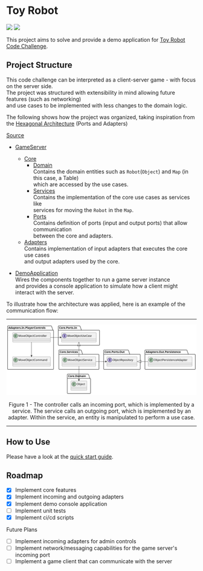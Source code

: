 # Toy Robot

[![](https://github.com/nitoygo/toy-robot/actions/workflows/src.yml/badge.svg)](https://github.com/nitoygo/toy-robot/actions/workflows/src.yml)
[![](https://github.com/nitoygo/toy-robot/actions/workflows/docs.yml/badge.svg)](https://github.com/nitoygo/toy-robot/actions/workflows/docs.yml)

This project aims to solve and provide a demo application for [Toy Robot Code Challenge](ToyRobot.md).  

## Project Structure

This code challenge can be interpreted as a client-server game - with focus on the server side.  
The project was structured with extensibility in mind allowing future features (such as networking)  
and use cases to be implemented with less changes to the domain logic. 

The following shows how the project was organized, taking inspiration from the
[Hexagonal Architecture](https://en.wikipedia.org/wiki/Hexagonal_architecture_(software)) (Ports and Adapters)

[Source](src/)  
* [GameServer](src/GameServer)  
  * [Core](src/GameServer/Core)  
    * [Domain](src/GameServer/Core/Domain)  
    Contains the domain entities such as `Robot`(`Object`) and `Map` (in this case, a Table)  
    which are accessed by the use cases.  
    * [Services](src/GameServer/Core/Services)  
    Contains the implementation of the core use cases as services like  
    services for moving the `Robot` in the `Map`.  
    * [Ports](src/GameServer/Core/Ports)  
    Contains definition of ports (input and output ports) that allow communication  
    between the core and adapters.  
  * [Adapters](src/GameServer/Adapters)  
  Contains implementation of input adapters that executes the core use cases  
  and output adapters used by the core.  

* [DemoApplication](DemoApplication.md)  
Wires the components together to run a game server instance  
and provides a console application to simulate how a client might interact with the server.  

To illustrate how the architecture was applied, here is an example of the communication flow:  
***  
![](./docs/images/communication-flow.svg)  
<p align="center">
Figure 1 - The controller calls an incoming port, which is implemented by a service.  
The service calls an outgoing port, which is implemented by an adapter.  
Within the service, an entity is manipulated to perform a use case.  
</p>  

***  


## How to Use

Please have a look at the [quick start guide](QuickStart.md).

## Roadmap

- [x] Implement core features
- [x] Implement incoming and outgoing adapters
- [x] Implement demo console application
- [ ] Implement unit tests
- [x] Implement ci/cd scripts

Future Plans
- [ ] Implement incoming adapters for admin controls
- [ ] Implement network/messaging capabilities for the game server's incoming port
- [ ] Implement a game client that can communicate with the server
